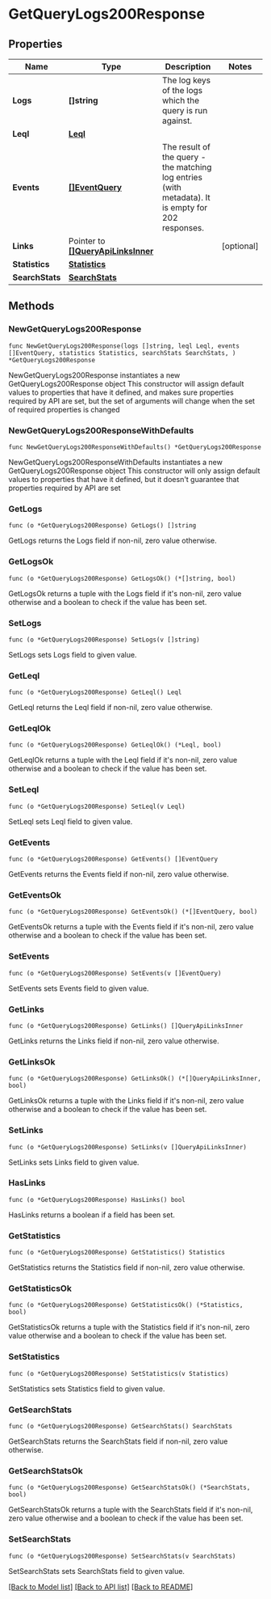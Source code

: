 # GetQueryLogs200Response

## Properties

Name | Type | Description | Notes
------------ | ------------- | ------------- | -------------
**Logs** | **[]string** | The log keys of the logs which the query is run against. | 
**Leql** | [**Leql**](Leql.md) |  | 
**Events** | [**[]EventQuery**](EventQuery.md) | The result of the query - the matching log entries (with metadata). It is empty for 202 responses.  | 
**Links** | Pointer to [**[]QueryApiLinksInner**](QueryApiLinksInner.md) |  | [optional] 
**Statistics** | [**Statistics**](Statistics.md) |  | 
**SearchStats** | [**SearchStats**](SearchStats.md) |  | 

## Methods

### NewGetQueryLogs200Response

`func NewGetQueryLogs200Response(logs []string, leql Leql, events []EventQuery, statistics Statistics, searchStats SearchStats, ) *GetQueryLogs200Response`

NewGetQueryLogs200Response instantiates a new GetQueryLogs200Response object
This constructor will assign default values to properties that have it defined,
and makes sure properties required by API are set, but the set of arguments
will change when the set of required properties is changed

### NewGetQueryLogs200ResponseWithDefaults

`func NewGetQueryLogs200ResponseWithDefaults() *GetQueryLogs200Response`

NewGetQueryLogs200ResponseWithDefaults instantiates a new GetQueryLogs200Response object
This constructor will only assign default values to properties that have it defined,
but it doesn't guarantee that properties required by API are set

### GetLogs

`func (o *GetQueryLogs200Response) GetLogs() []string`

GetLogs returns the Logs field if non-nil, zero value otherwise.

### GetLogsOk

`func (o *GetQueryLogs200Response) GetLogsOk() (*[]string, bool)`

GetLogsOk returns a tuple with the Logs field if it's non-nil, zero value otherwise
and a boolean to check if the value has been set.

### SetLogs

`func (o *GetQueryLogs200Response) SetLogs(v []string)`

SetLogs sets Logs field to given value.


### GetLeql

`func (o *GetQueryLogs200Response) GetLeql() Leql`

GetLeql returns the Leql field if non-nil, zero value otherwise.

### GetLeqlOk

`func (o *GetQueryLogs200Response) GetLeqlOk() (*Leql, bool)`

GetLeqlOk returns a tuple with the Leql field if it's non-nil, zero value otherwise
and a boolean to check if the value has been set.

### SetLeql

`func (o *GetQueryLogs200Response) SetLeql(v Leql)`

SetLeql sets Leql field to given value.


### GetEvents

`func (o *GetQueryLogs200Response) GetEvents() []EventQuery`

GetEvents returns the Events field if non-nil, zero value otherwise.

### GetEventsOk

`func (o *GetQueryLogs200Response) GetEventsOk() (*[]EventQuery, bool)`

GetEventsOk returns a tuple with the Events field if it's non-nil, zero value otherwise
and a boolean to check if the value has been set.

### SetEvents

`func (o *GetQueryLogs200Response) SetEvents(v []EventQuery)`

SetEvents sets Events field to given value.


### GetLinks

`func (o *GetQueryLogs200Response) GetLinks() []QueryApiLinksInner`

GetLinks returns the Links field if non-nil, zero value otherwise.

### GetLinksOk

`func (o *GetQueryLogs200Response) GetLinksOk() (*[]QueryApiLinksInner, bool)`

GetLinksOk returns a tuple with the Links field if it's non-nil, zero value otherwise
and a boolean to check if the value has been set.

### SetLinks

`func (o *GetQueryLogs200Response) SetLinks(v []QueryApiLinksInner)`

SetLinks sets Links field to given value.

### HasLinks

`func (o *GetQueryLogs200Response) HasLinks() bool`

HasLinks returns a boolean if a field has been set.

### GetStatistics

`func (o *GetQueryLogs200Response) GetStatistics() Statistics`

GetStatistics returns the Statistics field if non-nil, zero value otherwise.

### GetStatisticsOk

`func (o *GetQueryLogs200Response) GetStatisticsOk() (*Statistics, bool)`

GetStatisticsOk returns a tuple with the Statistics field if it's non-nil, zero value otherwise
and a boolean to check if the value has been set.

### SetStatistics

`func (o *GetQueryLogs200Response) SetStatistics(v Statistics)`

SetStatistics sets Statistics field to given value.


### GetSearchStats

`func (o *GetQueryLogs200Response) GetSearchStats() SearchStats`

GetSearchStats returns the SearchStats field if non-nil, zero value otherwise.

### GetSearchStatsOk

`func (o *GetQueryLogs200Response) GetSearchStatsOk() (*SearchStats, bool)`

GetSearchStatsOk returns a tuple with the SearchStats field if it's non-nil, zero value otherwise
and a boolean to check if the value has been set.

### SetSearchStats

`func (o *GetQueryLogs200Response) SetSearchStats(v SearchStats)`

SetSearchStats sets SearchStats field to given value.



[[Back to Model list]](../README.md#documentation-for-models) [[Back to API list]](../README.md#documentation-for-api-endpoints) [[Back to README]](../README.md)


